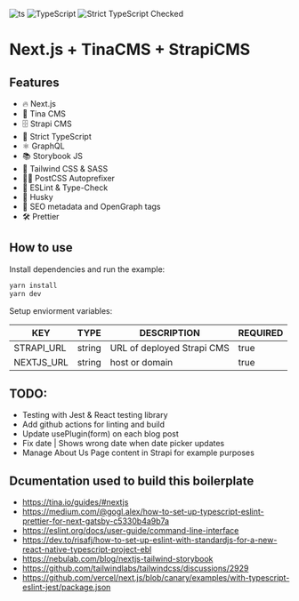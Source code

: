 ![ts](https://badgen.net/badge/-/TypeScript/blue?icon=typescript&label)
![TypeScript](https://badges.frapsoft.com/typescript/version/typescript-next.svg?v=101)
![Strict TypeScript Checked](https://badgen.net/badge/TS/Strict)

# Next.js + TinaCMS + StrapiCMS

## Features
- 🔥 Next.js
- 🦙 Tina CMS
- 🗄 Strapi CMS
- 🛂 Strict TypeScript
- ⚛️ GraphQL
- 📚 Storybook JS
- 🎨 Tailwind CSS & SASS
- 💅🏼 PostCSS Autoprefixer
- 🚨 ESLint & Type-Check
- 🐶 Husky
- 🤖 SEO metadata and OpenGraph tags
- 🛠 Prettier

## How to use

Install dependencies and run the example:

```bash
yarn install
yarn dev
```
Setup enviorment variables:

| KEY | TYPE | DESCRIPTION | REQUIRED 
| ------ | ------ | ------ | ------------- 
| STRAPI_URL  | string | URL of deployed Strapi CMS | true 
| NEXTJS_URL  | string | host or domain | true 


## TODO: 

- Testing with Jest & React testing library
- Add github actions for linting and build
- Update usePlugin(form) on each blog post
- Fix date | Shows wrong date when date picker updates
- Manage About Us Page content in Strapi for example purposes


## Dcumentation used to build this boilerplate
- https://tina.io/guides/#nextjs
- https://medium.com/@gogl.alex/how-to-set-up-typescript-eslint-prettier-for-next-gatsby-c5330b4a9b7a
- https://eslint.org/docs/user-guide/command-line-interface
- https://dev.to/risafj/how-to-set-up-eslint-with-standardjs-for-a-new-react-native-typescript-project-ebl
- https://nebulab.com/blog/nextjs-tailwind-storybook
- https://github.com/tailwindlabs/tailwindcss/discussions/2929
- https://github.com/vercel/next.js/blob/canary/examples/with-typescript-eslint-jest/package.json
